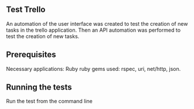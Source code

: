 Test Trello 
--------------
An automation of the user interface was created to test the creation of new tasks in the trello application. Then an API automation was performed to test the creation of new tasks.

Prerequisites
--------------
Necessary applications: Ruby
ruby gems used: rspec, uri, net/http, json.

Running the tests
------------------
Run the test from the command line
